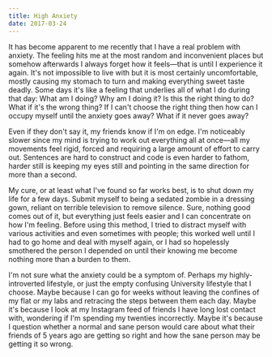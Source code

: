 ```yaml
---
title: High Anxiety
date: 2017-03-24
---
```


It has become apparent to me recently that I have a real problem with anxiety.
The feeling hits me at the most random and inconvenient places but somehow
afterwards I always forget how it feels—that is until I experience it again.
It's not impossible to live with but it is most certainly uncomfortable,
mostly causing my stomach to turn and making everything sweet taste deadly.
Some days it's like a feeling that underlies all of what I do during that day:
What am I doing? Why am I doing it? Is this the right thing to do? What if it's
the wrong thing? If I can't choose the right thing then how can I occupy myself
until the anxiety goes away? What if it never goes away? 

Even if they don't say it, my friends know if I'm on edge. I'm noticeably
slower since my mind is trying to work out everything all at once—all
my movements feel rigid, forced and requiring a large amount of effort to carry
out. Sentences are hard to construct and code is even harder to fathom, harder
still is keeping my eyes still and pointing in the same direction for more than
a second.

My cure, or at least what I've found so far works best, is to shut down my life
for a few days. Submit myself to being a sedated zombie in a dressing gown,
reliant on terrible television to remove silence. Sure, nothing good comes out
of it, but everything just feels easier and I can concentrate on how I'm
feeling. Before using this method, I tried to distract myself with various
activities and even sometimes with people; this worked well until I had to go
home and deal with myself again, or I had so hopelessly smothered the person I
depended on until their knowing me become nothing more than a burden to them.

I'm not sure what the anxiety could be a symptom of. Perhaps my
highly-introverted lifestyle, or just the empty confusing University lifestyle
that I choose. Maybe because I can go for weeks without leaving the confines of
my flat or my labs and retracing the steps between them each day. Maybe it's
because I look at my Instagram feed of friends I have long lost contact with,
wondering if I'm spending my twenties incorrectly. Maybe it's because I
question whether a normal and sane person would care about what their friends
of 5 years ago are getting so right and how the sane person may be getting it
so wrong. 

